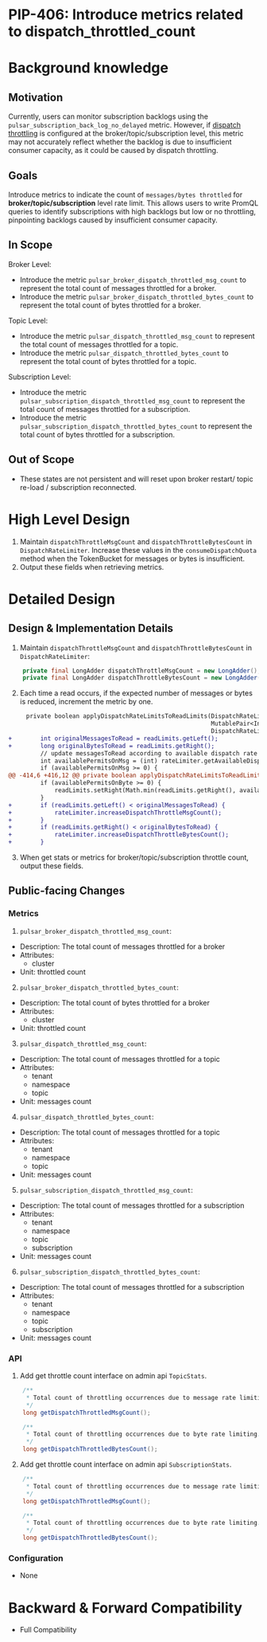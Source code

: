 # PIP-406: Introduce metrics related to dispatch_throttled_count

# Background knowledge

## Motivation

Currently, users can monitor subscription backlogs using the `pulsar_subscription_back_log_no_delayed` metric. 
However, if [dispatch throttling](https://pulsar.apache.org/docs/next/concepts-throttling/) is configured at the broker/topic/subscription level,
this metric may not accurately reflect whether the backlog is due to insufficient consumer capacity, as it could be caused by dispatch throttling.

## Goals

Introduce metrics to indicate the count of `messages/bytes throttled` for **broker/topic/subscription** level rate limit. 
This allows users to write PromQL queries to identify subscriptions with high backlogs but low or no throttling, pinpointing backlogs caused by insufficient consumer capacity.

## In Scope

Broker Level:
- Introduce the metric `pulsar_broker_dispatch_throttled_msg_count` to represent the total count of messages throttled for a broker.
- Introduce the metric `pulsar_broker_dispatch_throttled_bytes_count` to represent the total count of bytes throttled for a broker.

Topic Level:
- Introduce the metric `pulsar_dispatch_throttled_msg_count` to represent the total count of messages throttled for a topic.
- Introduce the metric `pulsar_dispatch_throttled_bytes_count` to represent the total count of bytes throttled for a topic.
 
Subscription Level:
- Introduce the metric `pulsar_subscription_dispatch_throttled_msg_count` to represent the total count of messages throttled for a subscription.
- Introduce the metric `pulsar_subscription_dispatch_throttled_bytes_count` to represent the total count of bytes throttled for a subscription.
 

## Out of Scope
- These states are not persistent and will reset upon broker restart/ topic re-load / subscription reconnected.

# High Level Design
1. Maintain `dispatchThrottleMsgCount` and `dispatchThrottleBytesCount` in `DispatchRateLimiter`. Increase these values in the `consumeDispatchQuota` method when the TokenBucket for messages or bytes is insufficient.
2. Output these fields when retrieving metrics.


# Detailed Design

## Design & Implementation Details
1. Maintain `dispatchThrottleMsgCount` and `dispatchThrottleBytesCount` in `DispatchRateLimiter`:
```java
    private final LongAdder dispatchThrottleMsgCount = new LongAdder();
    private final LongAdder dispatchThrottleBytesCount = new LongAdder();
```

2. Each time a read occurs, if the expected number of messages or bytes is reduced, increment the metric by one. 
```diff
     private boolean applyDispatchRateLimitsToReadLimits(DispatchRateLimiter rateLimiter,
                                                         MutablePair<Integer, Long> readLimits,
                                                         DispatchRateLimiter.Type limiterType) {
+        int originalMessagesToRead = readLimits.getLeft();
+        long originalBytesToRead = readLimits.getRight();
         // update messagesToRead according to available dispatch rate limit.
         int availablePermitsOnMsg = (int) rateLimiter.getAvailableDispatchRateLimitOnMsg();
         if (availablePermitsOnMsg >= 0) {
@@ -414,6 +416,12 @@ private boolean applyDispatchRateLimitsToReadLimits(DispatchRateLimiter rateLimi
         if (availablePermitsOnByte >= 0) {
             readLimits.setRight(Math.min(readLimits.getRight(), availablePermitsOnByte));
         }
+        if (readLimits.getLeft() < originalMessagesToRead) {
+            rateLimiter.increaseDispatchThrottleMsgCount();
+        }
+        if (readLimits.getRight() < originalBytesToRead) {
+            rateLimiter.increaseDispatchThrottleBytesCount();
+        }
```
3. When get stats or metrics for broker/topic/subscription throttle count, output these fields.

## Public-facing Changes

### Metrics

1. `pulsar_broker_dispatch_throttled_msg_count`:
  - Description: The total count of messages throttled for a broker
  - Attributes: 
    - cluster
  - Unit: throttled count
   
2. `pulsar_broker_dispatch_throttled_bytes_count`:
  - Description: The total count of bytes throttled for a broker
  - Attributes:
    - cluster
  - Unit: throttled count
     
3. `pulsar_dispatch_throttled_msg_count`:
  - Description: The total count of messages throttled for a topic
  - Attributes:
    - tenant
    - namespace
    - topic
  - Unit: messages count

4. `pulsar_dispatch_throttled_bytes_count`:
  - Description: The total count of messages throttled for a topic
  - Attributes:
    - tenant
    - namespace
    - topic
  - Unit: messages count

5. `pulsar_subscription_dispatch_throttled_msg_count`:
  - Description: The total count of messages throttled for a subscription
  - Attributes:
    - tenant
    - namespace
    - topic
    - subscription
  - Unit: messages count

6. `pulsar_subscription_dispatch_throttled_bytes_count`:
  - Description: The total count of messages throttled for a subscription
  - Attributes:
    - tenant
    - namespace
    - topic
    - subscription
  - Unit: messages count

### API
1. Add get throttle count interface on admin api `TopicStats`.
```java
    /**
     * Total count of throttling occurrences due to message rate limiting.
     */
    long getDispatchThrottledMsgCount();

    /**
     * Total count of throttling occurrences due to byte rate limiting.
     */
    long getDispatchThrottledBytesCount();
```

2. Add get throttle count interface on admin api `SubscriptionStats`.
```java
    /**
     * Total count of throttling occurrences due to message rate limiting.
     */
    long getDispatchThrottledMsgCount();

    /**
     * Total count of throttling occurrences due to byte rate limiting.
     */
    long getDispatchThrottledBytesCount();
```

### Configuration
- None

# Backward & Forward Compatibility
- Full Compatibility

